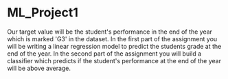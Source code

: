 # ML_Project1
Our target value will be the student's performance in the end of the year which is marked 'G3' in the dataset. In the first part of the assignment you will be writing a linear regression model to predict the students grade at the end of the year. In the second part of the assignment you will build a classifier which predicts if the student's performance at the end of the year will be above average.
